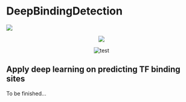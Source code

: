 # DeepBindingDetection

<a><img src="http://dump.thecybershadow.net/6c736bfd11ded8cdc5e2bda009a6694a/colortext.svg"/></a>
<div style="text-align:center"><img src ="http://dump.thecybershadow.net/6c736bfd11ded8cdc5e2bda009a6694a/colortext.svg" /></div>
<p align="center">
  <img src ="http://dump.thecybershadow.net/6c736bfd11ded8cdc5e2bda009a6694a/colortext.svg" alt="test"/>
</p>

Apply deep learning on predicting TF binding sites
------

To be finished...
